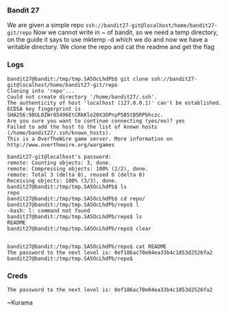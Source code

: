 ### Bandit 27
We are given a simple repo `ssh://bandit27-git@localhost/home/bandit27-git/repo`
Now we cannot write in ~ of bandit, so we need a temp directory, on the guide it says to use mktemp -d which we do and now we have a writable directory.
We clone the repo and cat the readme and get the flag


### Logs
```
bandit27@bandit:/tmp/tmp.SA5OcLhdPb$ git clone ssh://bandit27-git@localhost/home/bandit27-git/repo
Cloning into 'repo'...
Could not create directory '/home/bandit27/.ssh'.
The authenticity of host 'localhost (127.0.0.1)' can't be established.
ECDSA key fingerprint is SHA256:98UL0ZWr85496EtCRkKlo20X3OPnyPSB5tB5RPbhczc.
Are you sure you want to continue connecting (yes/no)? yes
Failed to add the host to the list of known hosts (/home/bandit27/.ssh/known_hosts).
This is a OverTheWire game server. More information on http://www.overthewire.org/wargames

bandit27-git@localhost's password: 
remote: Counting objects: 3, done.
remote: Compressing objects: 100% (2/2), done.
remote: Total 3 (delta 0), reused 0 (delta 0)
Receiving objects: 100% (3/3), done.
bandit27@bandit:/tmp/tmp.SA5OcLhdPb$ ls
repo
bandit27@bandit:/tmp/tmp.SA5OcLhdPb$ cd repo/
bandit27@bandit:/tmp/tmp.SA5OcLhdPb/repo$ l
-bash: l: command not found
bandit27@bandit:/tmp/tmp.SA5OcLhdPb/repo$ ls
README
bandit27@bandit:/tmp/tmp.SA5OcLhdPb/repo$ clear


bandit27@bandit:/tmp/tmp.SA5OcLhdPb/repo$ cat README 
The password to the next level is: 0ef186ac70e04ea33b4c1853d2526fa2
bandit27@bandit:/tmp/tmp.SA5OcLhdPb/repo$ 

```

### Creds
```
The password to the next level is: 0ef186ac70e04ea33b4c1853d2526fa2
```


 ~Kurama
